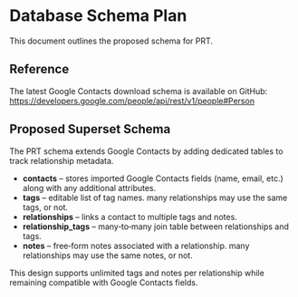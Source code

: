 # Database Schema Plan

This document outlines the proposed schema for PRT.

## Reference

The latest Google Contacts download schema is available on GitHub:
<https://developers.google.com/people/api/rest/v1/people#Person>

## Proposed Superset Schema

The PRT schema extends Google Contacts by adding dedicated tables to track relationship metadata.

- **contacts** – stores imported Google Contacts fields (name, email, etc.) along with any additional attributes.
- **tags** – editable list of tag names.  many relationships may use the same tags, or not.
- **relationships** – links a contact to multiple tags and notes.
- **relationship_tags** – many‑to‑many join table between relationships and tags.
- **notes** – free‑form notes associated with a relationship.  many relationships may use the same notes, or not.

This design supports unlimited tags and notes per relationship while remaining compatible with Google Contacts fields.

